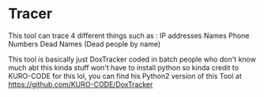 # Tracer

This tool can trace 4 different things such as : 
IP addresses 
Names 
Phone Numbers 
Dead Names (Dead people by name) 

This tool is basically just DoxTracker coded in batch people who don't know much abt this kinda stuff won't have to install python so
kinda credit to KURO-CODE for this lol, you can find his Python2 version of this Tool at https://github.com/KURO-CODE/DoxTracker
